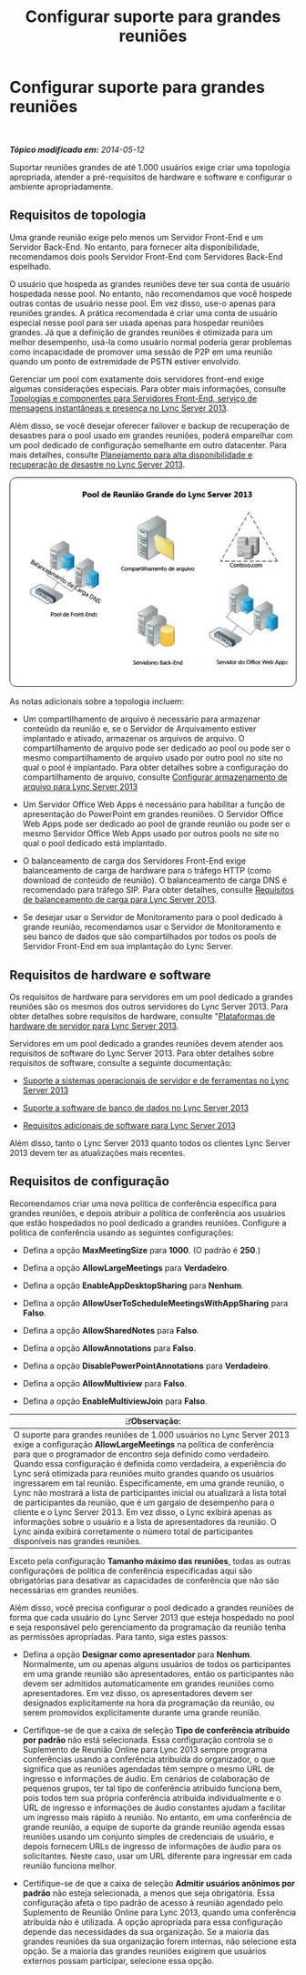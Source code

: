 ﻿---
title: Configurar suporte para grandes reuniões
TOCTitle: Configurar suporte para grandes reuniões
ms:assetid: 8e22d34b-b395-408d-9d48-8f2a3abe9513
ms:mtpsurl: https://technet.microsoft.com/pt-br/library/JJ205074(v=OCS.15)
ms:contentKeyID: 49307407
ms.date: 05/19/2016
mtps_version: v=OCS.15
ms.translationtype: HT
---

# Configurar suporte para grandes reuniões

 

_**Tópico modificado em:** 2014-05-12_

Suportar reuniões grandes de até 1.000 usuários exige criar uma topologia apropriada, atender a pré-requisitos de hardware e software e configurar o ambiente apropriadamente.

## Requisitos de topologia

Uma grande reunião exige pelo menos um Servidor Front-End e um Servidor Back-End. No entanto, para fornecer alta disponibilidade, recomendamos dois pools Servidor Front-End com Servidores Back-End espelhado.

O usuário que hospeda as grandes reuniões deve ter sua conta de usuário hospedada nesse pool. No entanto, não recomendamos que você hospede outras contas de usuário nesse pool. Em vez disso, use-o apenas para reuniões grandes. A prática recomendada é criar uma conta de usuário especial nesse pool para ser usada apenas para hospedar reuniões grandes. Já que a definição de grandes reuniões é otimizada para um melhor desempenho, usá-la como usuário normal poderia gerar problemas como incapacidade de promover uma sessão de P2P em uma reunião quando um ponto de extremidade de PSTN estiver envolvido.

Gerenciar um pool com exatamente dois servidores front-end exige algumas considerações especiais. Para obter mais informações, consulte [Topologias e componentes para Servidores Front-End, serviço de mensagens instantâneas e presença no Lync Server 2013](lync-server-2013-topologies-and-components-for-front-end-servers-instant-messaging-and-presence.md).

Além disso, se você desejar oferecer failover e backup de recuperação de desastres para o pool usado em grandes reuniões, poderá emparelhar com um pool dedicado de configuração semelhante em outro datacenter. Para mais detalhes, consulte [Planejamento para alta disponibilidade e recuperação de desastre no Lync Server 2013](lync-server-2013-planning-for-high-availability-and-disaster-recovery.md).

![Configuração do pool de reuniões grandes](images/JJ205074.ee00e1c0-c3b2-464d-aa89-a1e877cd034d(OCS.15).jpg "Configuração do pool de reuniões grandes")

As notas adicionais sobre a topologia incluem:

  - Um compartilhamento de arquivo é necessário para armazenar conteúdo da reunião e, se o Servidor de Arquivamento estiver implantado e ativado, armazenar os arquivos de arquivo. O compartilhamento de arquivo pode ser dedicado ao pool ou pode ser o mesmo compartilhamento de arquivo usado por outro pool no site no qual o pool é implantado. Para obter detalhes sobre a configuração do compartilhamento de arquivo, consulte [Configurar armazenamento de arquivo para Lync Server 2013](lync-server-2013-configure-dfs-file-storage.md)

  - Um Servidor Office Web Apps é necessário para habilitar a função de apresentação do PowerPoint em grandes reuniões. O Servidor Office Web Apps pode ser dedicado ao pool de grande reunião ou pode ser o mesmo Servidor Office Web Apps usado por outros pools no site no qual o pool dedicado está implantado.

  - O balanceamento de carga dos Servidores Front-End exige balanceamento de carga de hardware para o tráfego HTTP (como download de conteúdo de reunião). O balanceamento de carga DNS é recomendado para tráfego SIP. Para obter detalhes, consulte [Requisitos de balanceamento de carga para Lync Server 2013](lync-server-2013-load-balancing-requirements.md).

  - Se desejar usar o Servidor de Monitoramento para o pool dedicado à grande reunião, recomendamos usar o Servidor de Monitoramento e seu banco de dados que são compartilhados por todos os pools de Servidor Front-End em sua implantação do Lync Server.

## Requisitos de hardware e software

Os requisitos de hardware para servidores em um pool dedicado a grandes reuniões são os mesmos dos outros servidores do Lync Server 2013. Para obter detalhes sobre requisitos de hardware, consulte "[Plataformas de hardware de servidor para Lync Server 2013](lync-server-2013-server-hardware-platforms.md).

Servidores em um pool dedicado a grandes reuniões devem atender aos requisitos de software do Lync Server 2013. Para obter detalhes sobre requisitos de software, consulte a seguinte documentação:

  - [Suporte a sistemas operacionais de servidor e de ferramentas no Lync Server 2013](lync-server-2013-server-and-tools-operating-system-support.md)

  - [Suporte a software de banco de dados no Lync Server 2013](lync-server-2013-database-software-support.md)

  - [Requisitos adicionais de software para Lync Server 2013](lync-server-2013-additional-software-requirements.md)

Além disso, tanto o Lync Server 2013 quanto todos os clientes Lync Server 2013 devem ter as atualizações mais recentes.

## Requisitos de configuração

Recomendamos criar uma nova política de conferência específica para grandes reuniões, e depois atribuir a política de conferência aos usuários que estão hospedados no pool dedicado a grandes reuniões. Configure a política de conferência usando as seguintes configurações:

  - Defina a opção **MaxMeetingSize** para **1000**. (O padrão é **250**.)

  - Defina a opção **AllowLargeMeetings** para **Verdadeiro**.

  - Defina a opção **EnableAppDesktopSharing** para **Nenhum**.

  - Defina a opção **AllowUserToScheduleMeetingsWithAppSharing** para **Falso**.

  - Defina a opção **AllowSharedNotes** para **Falso**.

  - Defina a opção **AllowAnnotations** para **Falso**.

  - Defina a opção **DisablePowerPointAnnotations** para **Verdadeiro**.

  - Defina a opção **AllowMultiview** para **Falso**.

  - Defina a opção **EnableMultiviewJoin** para **Falso**.

<table>
<thead>
<tr class="header">
<th><img src="images/Gg425756.note(OCS.15).gif" title="note" alt="note" />Observação:</th>
</tr>
</thead>
<tbody>
<tr class="odd">
<td>O suporte para grandes reuniões de 1.000 usuários no Lync Server 2013 exige a configuração <strong>AllowLargeMeetings</strong> na política de conferência para que o programador de encontro seja definido como verdadeiro. Quando essa configuração é definida como verdadeira, a experiência do Lync será otimizada para reuniões muito grandes quando os usuários ingressarem em tal reunião. Especificamente, em uma grande reunião, o Lync não mostrará a lista de participantes inicial ou atualizará a lista total de participantes da reunião, que é um gargalo de desempenho para o cliente e o Lync Server 2013. Em vez disso, o Lync exibirá apenas as informações sobre o usuário e a lista de apresentadores da reunião. O Lync ainda exibirá corretamente o número total de participantes disponíveis nas grandes reuniões.</td>
</tr>
</tbody>
</table>


Exceto pela configuração **Tamanho máximo das reuniões**, todas as outras configurações de política de conferência especificadas aqui são obrigatórias para desativar as capacidades de conferência que não são necessárias em grandes reuniões.

Além disso, você precisa configurar o pool dedicado a grandes reuniões de forma que cada usuário do Lync Server 2013 que esteja hospedado no pool e seja responsável pelo gerenciamento da programação da reunião tenha as permissões apropriadas. Para tanto, siga estes passos:

  - Defina a opção **Designar como apresentador** para **Nenhum**. Normalmente, um ou apenas alguns usuários de todos os participantes em uma grande reunião são apresentadores, então os participantes não devem ser admitidos automaticamente em grandes reuniões como apresentadores. Em vez disso, os apresentadores devem ser designados explicitamente na hora da programação da reunião, ou serem promovidos explicitamente durante uma grande reunião.

  - Certifique-se de que a caixa de seleção **Tipo de conferência atribuído por padrão** não está selecionada. Essa configuração controla se o Suplemento de Reunião Online para Lync 2013 sempre programa conferências usando a conferência atribuída do organizador, o que significa que as reuniões agendadas têm sempre o mesmo URL de ingresso e informações de áudio. Em cenários de colaboração de pequenos grupos, ter tal tipo de conferência atribuído funciona bem, pois todos tem sua própria conferência atribuída individualmente e o URL de ingresso e informações de áudio constantes ajudam a facilitar um ingresso mais rápido à reunião. No entanto, em uma conferência de grande reunião, a equipe de suporte da grande reunião agenda essas reuniões usando um conjunto simples de credenciais de usuário, e depois fornecem URLs de ingresso de informações de áudio para os solicitantes. Neste caso, usar um URL diferente para ingressar em cada reunião funciona melhor.

  - Certifique-se de que a caixa de seleção **Admitir usuários anônimos por padrão** não esteja selecionada, a menos que seja obrigatória. Essa configuração afeta o tipo padrão de acesso à reunião agendado pelo Suplemento de Reunião Online para Lync 2013, quando uma conferência atribuída não é utilizada. A opção apropriada para essa configuração depende das necessidades da sua organização. Se a maioria das grandes reuniões da sua organização forem internas, não selecione esta opção. Se a maioria das grandes reuniões exigirem que usuários externos possam participar, selecione essa opção.

